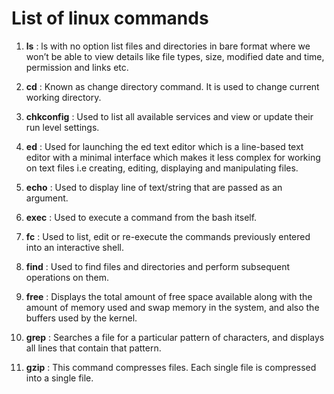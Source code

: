 # List of linux commands

1. **ls** : ls with no option list files and directories in bare format where we won’t be able to view details like file types, size, modified date and time, permission and links etc.

2. **cd** : Known as change directory command. It is used to change current working directory.

3. **chkconfig** : Used to list all available services and view or update their run level settings.

4. **ed** : Used for launching the ed text editor which is a line-based text editor with a minimal interface which makes it less complex for working on text files i.e creating, editing, displaying and manipulating files.

5. **echo** : Used to display line of text/string that are passed as an argument.

6. **exec** : Used to execute a command from the bash itself.

7. **fc** : Used to list, edit or re-execute the commands previously entered into an interactive shell.

8. **find** : Used to find files and directories and perform subsequent operations on them.

9. **free** : Displays the total amount of free space available along with the amount of memory used and swap memory in the system, and also the buffers used by the kernel.

10. **grep** : Searches a file for a particular pattern of characters, and displays all lines that contain that pattern.

11. **gzip** : This command compresses files. Each single file is compressed into a single file.
